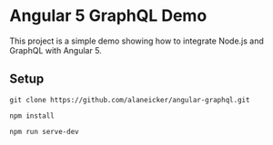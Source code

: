 # Angular 5 GraphQL Demo

This project is a simple demo showing how to integrate Node.js and GraphQL with Angular 5.

## Setup

```
git clone https://github.com/alaneicker/angular-graphql.git

npm install

npm run serve-dev
```
